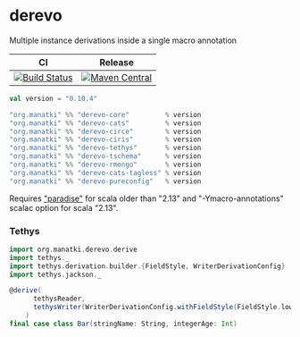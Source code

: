 # derevo
Multiple instance derivations inside a single macro annotation

| CI | Release | 
| --- | --- |
| [![Build Status](https://travis-ci.com/manatki/derevo.svg?branch=master)](https://travis-ci.com/Tmanatki/derevo) | [![Maven Central](https://img.shields.io/maven-central/v/org.manatki/derevo-core_2.12.svg)](https://search.maven.org/search?q=org.manatki.derevo) | 

```scala
val version = "0.10.4"

"org.manatki" %% "derevo-core"         % version  
"org.manatki" %% "derevo-cats"         % version  
"org.manatki" %% "derevo-circe"        % version  
"org.manatki" %% "derevo-ciris"        % version  
"org.manatki" %% "derevo-tethys"       % version  
"org.manatki" %% "derevo-tschema"      % version  
"org.manatki" %% "derevo-rmongo"       % version  
"org.manatki" %% "derevo-cats-tagless" % version  
"org.manatki" %% "derevo-pureconfig"   % version
```

Requires ["paradise"](https://github.com/scalamacros/paradise) for scala older than "2.13" and "-Ymacro-annotations" scalac option for scala "2.13".

### Tethys
```scala
import org.manatki.derevo.derive
import tethys._
import tethys.derivation.builder.{FieldStyle, WriterDerivationConfig}
import tethys.jackson._

@derive(
      tethysReader,
      tethysWriter(WriterDerivationConfig.withFieldStyle(FieldStyle.lowerSnakecase))
    )
final case class Bar(stringName: String, integerAge: Int)
```
